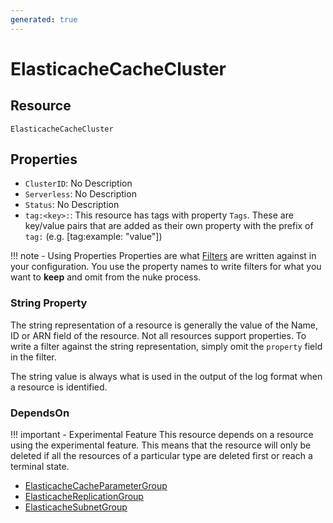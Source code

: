 ```yaml
---
generated: true
---
```


# ElasticacheCacheCluster


## Resource

```text
ElasticacheCacheCluster
```

## Properties


- `ClusterID`: No Description
- `Serverless`: No Description
- `Status`: No Description
- `tag:<key>:`: This resource has tags with property `Tags`. These are key/value pairs that are
	added as their own property with the prefix of `tag:` (e.g. [tag:example: "value"]) 

!!! note - Using Properties
    Properties are what [Filters](../config-filtering.md) are written against in your configuration. You use the property
    names to write filters for what you want to **keep** and omit from the nuke process.

### String Property

The string representation of a resource is generally the value of the Name, ID or ARN field of the resource. Not all
resources support properties. To write a filter against the string representation, simply omit the `property` field in
the filter.

The string value is always what is used in the output of the log format when a resource is identified.

### DependsOn

!!! important - Experimental Feature
    This resource depends on a resource using the experimental feature. This means that the resource will
    only be deleted if all the resources of a particular type are deleted first or reach a terminal state.

- [ElasticacheCacheParameterGroup](./elasticache-cache-parameter-group.md)
- [ElasticacheReplicationGroup](./elasticache-replication-group.md)
- [ElasticacheSubnetGroup](./elasticache-subnet-group.md)

